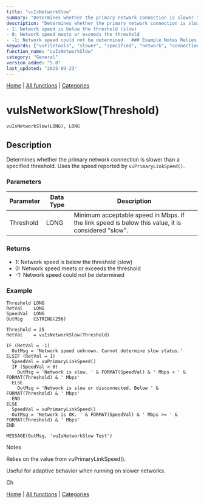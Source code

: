```yaml
---
title: "vuIsNetworkSlow"
summary: "Determines whether the primary network connection is slower than a specified threshold."
description: "Determines whether the primary network connection is slower than a specified threshold. Uses the speed reported by `vuPrimaryLinkSpeed()`. ### Parameters ### Returns
- 1: Network speed is below the threshold (slow)  
- 0: Network speed meets or exceeds the threshold  
- -1: Network speed could not be determined   ### Example Notes Relies on the value from vuPrimaryLinkSpeed(). Useful for adaptive behavior when running on slower networks. Ch [Home](../index.md) | [All functions](index.md) | [Categories](../categories/index.md)"
keywords: ["vuFileTools", "slower", "specified", "network", "connection", "whether", "than", "vuisnetworkslow", "general", "primary", "threshold", "Clarion"]
function_name: "vuIsNetworkSlow"
category: "General"
version_added: "5.0"
last_updated: "2025-09-23"
---
```


[Home](../index.md) | [All functions](index.md) | [Categories](../categories/index.md)

# vuIsNetworkSlow(Threshold)

```Prototype
vuIsNetworkSlow(LONG), LONG
```


## Description
Determines whether the primary network connection is slower than a specified threshold. Uses the speed reported by `vuPrimaryLinkSpeed()`.

### Parameters

| Parameter  | Data Type | Description                                                                 |
|------------|-----------|-----------------------------------------------------------------------------|
| Threshold  | LONG      | Minimum acceptable speed in Mbps. If the link speed is below this value, it is considered "slow". |

### Returns
- 1: Network speed is below the threshold (slow)  
- 0: Network speed meets or exceeds the threshold  
- -1: Network speed could not be determined  

### Example

```Clarion
Threshold LONG
RetVal    LONG
SpeedVal  LONG
OutMsg    CSTRING(256)

Threshold = 25
RetVal    = vuIsNetworkSlow(Threshold)

IF (RetVal = -1)
  OutMsg = 'Network speed unknown. Cannot determine slow status.'
ELSIF (RetVal = 1)
  SpeedVal = vuPrimaryLinkSpeed()
  IF (SpeedVal > 0)
    OutMsg = 'Network is slow. ' & FORMAT(SpeedVal) & ' Mbps < ' & FORMAT(Threshold) & ' Mbps'
  ELSE
    OutMsg = 'Network is slow or disconnected. Below ' & FORMAT(Threshold) & ' Mbps'
  END
ELSE
  SpeedVal = vuPrimaryLinkSpeed()
  OutMsg = 'Network is OK. ' & FORMAT(SpeedVal) & ' Mbps >= ' & FORMAT(Threshold) & ' Mbps'
END

MESSAGE(OutMsg, 'vuIsNetworkSlow Test')

```
Notes

Relies on the value from vuPrimaryLinkSpeed().

Useful for adaptive behavior when running on slower networks.


Ch

[Home](../index.md) | [All functions](index.md) | [Categories](../categories/index.md)
